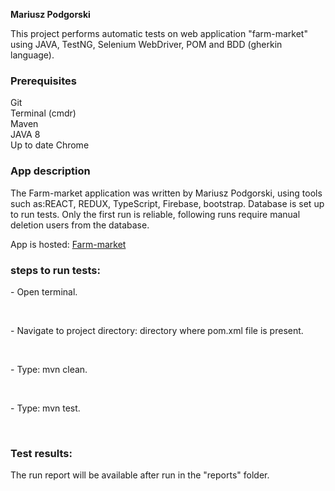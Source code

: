 <b>Mariusz Podgorski</b>
<p>This project performs automatic tests on web application "farm-market" using JAVA, TestNG, Selenium WebDriver, POM and BDD (gherkin language).</p>

<h3>Prerequisites</h3>
Git<br>
Terminal (cmdr)<br>
Maven<br>
JAVA 8 <br>
Up to date Chrome<br>


<h3>App description</h3>
<p>The Farm-market application was written by Mariusz Podgorski, using tools such as:REACT, REDUX, TypeScript, Firebase, bootstrap.
Database is set up to run tests. Only the first run is reliable, following runs require manual deletion users from the database.</p>

<p>App is hosted: <a href="https://farm-market-app-74e39.web.app">Farm-market</a></p>


<h3>steps to run tests:</h3>
<p>- Open terminal.</p><br>
<p>- Navigate to project directory: directory where pom.xml file is present.</p><br>
<p>- Type: mvn clean.</p><br>
<p>- Type: mvn test.</p><br>

<h3>Test results:</h3>
<p>The run report will be available after run in the "reports" folder.</p>

